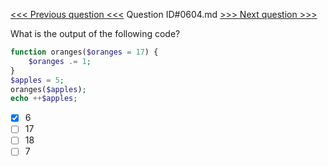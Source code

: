 [<<< Previous question <<<](0603.md)  Question ID#0604.md  [>>> Next question >>>](0605.md) 

What is the output of the following code?

```php
function oranges($oranges = 17) {
    $oranges .= 1;
}
$apples = 5;
oranges($apples);
echo ++$apples;
```

- [x] 6
- [ ] 17
- [ ] 18
- [ ] 7
